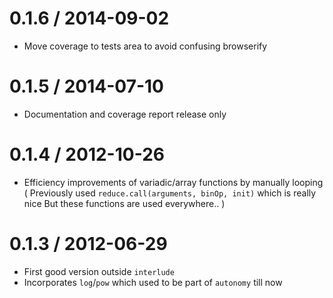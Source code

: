 0.1.6 / 2014-09-02
==================
  * Move coverage to tests area to avoid confusing browserify

0.1.5 / 2014-07-10
==================
  * Documentation and coverage report release only

0.1.4 / 2012-10-26
==================
  * Efficiency improvements of variadic/array functions by manually looping
  (
    Previously used `reduce.call(arguments, binOp, init)` which is really nice
    But these functions are used everywhere..
  )

0.1.3 / 2012-06-29
==================
  * First good version outside `interlude`
  * Incorporates `log`/`pow` which used to be part of `autonomy` till now

